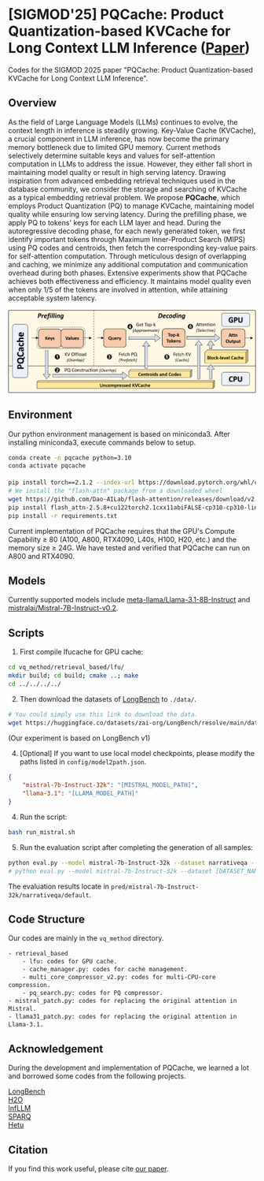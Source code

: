 # [SIGMOD'25] PQCache: Product Quantization-based KVCache for Long Context LLM Inference ([Paper](https://arxiv.org/abs/2407.12820))

Codes for the SIGMOD 2025 paper "PQCache: Product Quantization-based KVCache for Long Context LLM Inference".


## Overview


As the field of Large Language Models (LLMs) continues to evolve, the context length in inference is steadily growing.
Key-Value Cache (KVCache), a crucial component in LLM inference, has now become the primary memory bottleneck due to limited GPU memory. 
Current methods selectively determine suitable keys and values for self-attention computation in LLMs to address the issue.
However, they either fall short in maintaining model quality or result in high serving latency.
Drawing inspiration from advanced embedding retrieval techniques used in the database community, we consider the storage and searching of KVCache as a typical embedding retrieval problem.
We propose **PQCache**, which employs Product Quantization (PQ) to manage KVCache, maintaining model quality while ensuring low serving latency.
During the prefilling phase, we apply PQ to tokens' keys for each LLM layer and head.
During the autoregressive decoding phase, for each newly generated token, we first identify important tokens through Maximum Inner-Product Search (MIPS) using PQ codes and centroids, then fetch the corresponding key-value pairs for self-attention computation.
Through meticulous design of overlapping and caching, we minimize any additional computation and communication overhead during both phases.
Extensive experiments show that PQCache achieves both effectiveness and efficiency. It maintains model quality even when only 1/5 of the tokens are involved in attention, while attaining acceptable system latency.

![PQCache](./pqcache.png)

## Environment
Our python environment management is based on miniconda3. After installing miniconda3, execute commands below to setup.
```bash
conda create -n pqcache python=3.10
conda activate pqcache

pip install torch==2.1.2 --index-url https://download.pytorch.org/whl/cu121
# We install the "flash-attn" package from a downloaded wheel
wget https://github.com/Dao-AILab/flash-attention/releases/download/v2.5.8/flash_attn-2.5.8+cu122torch2.1cxx11abiFALSE-cp310-cp310-linux_x86_64.whl
pip install flash_attn-2.5.8+cu122torch2.1cxx11abiFALSE-cp310-cp310-linux_x86_64.whl
pip install -r requirements.txt
```
Current implementation of PQCache requires that the GPU's Compute Capability $\ge$ 80 (A100, A800, RTX4090, L40s, H100, H20, etc.) and the memory size $\ge$ 24G. We have tested and verified that PQCache can run on A800 and RTX4090.

## Models
Currently supported models include [meta-llama/Llama-3.1-8B-Instruct](https://huggingface.co/meta-llama/Llama-3.1-8B-Instruct) and [mistralai/Mistral-7B-Instruct-v0.2](https://huggingface.co/mistralai/Mistral-7B-Instruct-v0.2).

## Scripts

1. First compile lfucache for GPU cache:
```bash
cd vq_method/retrieval_based/lfu/
mkdir build; cd build; cmake ..; make
cd ../../../../
```

2. Then download the datasets of [LongBench](https://github.com/THUDM/LongBench) to `./data/`.
```bash
# You could simply use this link to download the data.
wget https://huggingface.co/datasets/zai-org/LongBench/resolve/main/data.zip?download=true
```
(Our experiment is based on LongBench v1)

4. [Optional] If you want to use local model checkpoints, please modify the paths listed in `config/model2path.json`.
```json
{
    "mistral-7b-Instruct-32k": "[MISTRAL_MODEL_PATH]",
    "llama-3.1": "[LLAMA_MODEL_PATH]"
}
```

4. Run the script:
```bash
bash run_mistral.sh
```

5. Run the evaluation script after completing the generation of all samples:
```bash
python eval.py --model mistral-7b-Instruct-32k --dataset narrativeqa --exp_name default
# python eval.py --model mistral-7b-Instruct-32k --dataset [DATASET_NAMES] --exp_name [EXP_NAME]
```
The evaluation results locate in `pred/mistral-7b-Instruct-32k/narrativeqa/default`.

## Code Structure

Our codes are mainly in the `vq_method` directory.
```
- retrieval_based
    - lfu: codes for GPU cache.
    - cache_manager.py: codes for cache management.
    - multi_core_compressor_v2.py: codes for multi-CPU-core compression.
    - pq_search.py: codes for PQ compressor.
- mistral_patch.py: codes for replacing the original attention in Mistral.
- llama31_patch.py: codes for replacing the original attention in Llama-3.1.
```


## Acknowledgement
During the development and implementation of PQCache, we learned a lot and borrowed some codes from the following projects.

[LongBench](https://github.com/THUDM/LongBench)  
[H2O](https://github.com/FMInference/H2O)  
[InfLLM](https://github.com/thunlp/InfLLM)  
[SPARQ](https://github.com/graphcore-research/llm-inference-research/tree/2024-01-paper)  
[Hetu](https://github.com/PKU-DAIR/Hetu)

## Citation
If you find this work useful, please cite [our paper](https://arxiv.org/abs/2407.12820).
